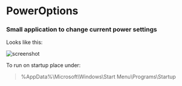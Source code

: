 # PowerOptions
### Small application to change current power settings

Looks like this:

![screenshot](https://cloud.githubusercontent.com/assets/18427811/22321521/9d76229a-e363-11e6-904b-3017e47134c2.png)

To run on startup place under: 
> %AppData%\Microsoft\Windows\Start Menu\Programs\Startup

